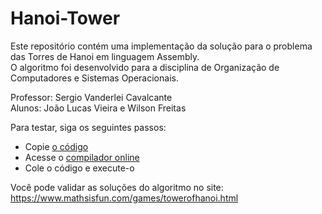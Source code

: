 # Hanoi-Tower
Este repositório contém uma implementação da solução para o problema das Torres de Hanoi em linguagem Assembly.  
O algoritmo foi desenvolvido para a disciplina de Organização de Computadores e Sistemas Operacionais.  

Professor: Sergio Vanderlei Cavalcante  
Alunos: João Lucas Vieira e Wilson Freitas

Para testar, siga os seguintes passos:
- Copie [o código](hanoi.asm)  
- Acesse o [compilador online](https://www.tutorialspoint.com/compile_asm_online.php)
- Cole o código e execute-o

Você pode validar as soluções do algoritmo no site:  
https://www.mathsisfun.com/games/towerofhanoi.html
